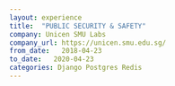 ```yaml
---
layout: experience
title:  "PUBLIC SECURITY & SAFETY"
company: Unicen SMU Labs
company_url: https://unicen.smu.edu.sg/
from_date:   2018-04-23
to_date:   2020-04-23
categories: Django Postgres Redis
---
```


